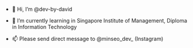 - 👋 Hi, I’m @dev-by-david
<!--- - 👀 I’m interested in --->
- 🌱 I’m currently learning in Singapore Institute of Management, Diploma in Information Technology
<!--- - 💞️ I’m looking to collaborate on ... --->
- 📫 Please send direct message to @minseo_dev_ (Instagram)

<!---
dev-by-david/dev-by-david is a ✨ special ✨ repository because its `README.md` (this file) appears on your GitHub profile.
You can click the Preview link to take a look at your changes.
--->
